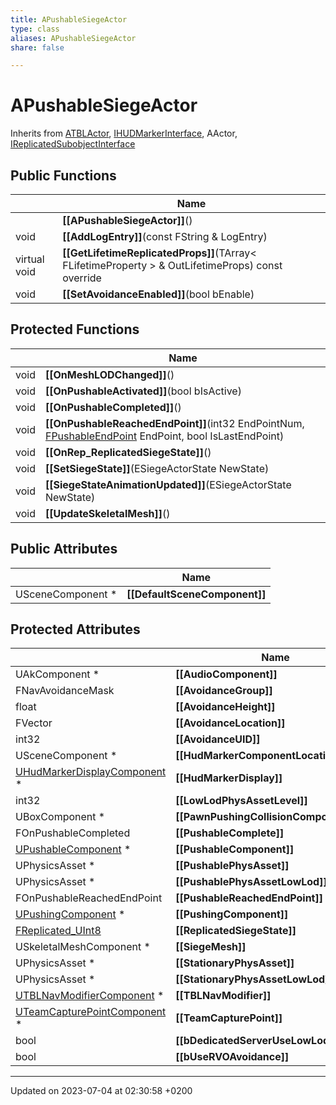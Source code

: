 ```yaml
---
title: APushableSiegeActor
type: class
aliases: APushableSiegeActor
share: false

---
```


# APushableSiegeActor





Inherits from [ATBLActor](/docs/SDK/Source/Classes/classATBLActor.md), [IHUDMarkerInterface](/docs/SDK/Source/Classes/classIHUDMarkerInterface.md), AActor, [IReplicatedSubobjectInterface](/docs/SDK/Source/Classes/classIReplicatedSubobjectInterface.md)

## Public Functions

|                | Name           |
| -------------- | -------------- |
| | **[[APushableSiegeActor]]**() |
| void | **[[AddLogEntry]]**(const FString & LogEntry) |
| virtual void | **[[GetLifetimeReplicatedProps]]**(TArray< FLifetimeProperty > & OutLifetimeProps) const override |
| void | **[[SetAvoidanceEnabled]]**(bool bEnable) |

## Protected Functions

|                | Name           |
| -------------- | -------------- |
| void | **[[OnMeshLODChanged]]**() |
| void | **[[OnPushableActivated]]**(bool bIsActive) |
| void | **[[OnPushableCompleted]]**() |
| void | **[[OnPushableReachedEndPoint]]**(int32 EndPointNum, [FPushableEndPoint](/docs/SDK/Source/Classes/structFPushableEndPoint.md) EndPoint, bool IsLastEndPoint) |
| void | **[[OnRep_ReplicatedSiegeState]]**() |
| void | **[[SetSiegeState]]**(ESiegeActorState NewState) |
| void | **[[SiegeStateAnimationUpdated]]**(ESiegeActorState NewState) |
| void | **[[UpdateSkeletalMesh]]**() |

## Public Attributes

|                | Name           |
| -------------- | -------------- |
| USceneComponent * | **[[DefaultSceneComponent]]**  |

## Protected Attributes

|                | Name           |
| -------------- | -------------- |
| UAkComponent * | **[[AudioComponent]]**  |
| FNavAvoidanceMask | **[[AvoidanceGroup]]**  |
| float | **[[AvoidanceHeight]]**  |
| FVector | **[[AvoidanceLocation]]**  |
| int32 | **[[AvoidanceUID]]**  |
| USceneComponent * | **[[HudMarkerComponentLocation]]**  |
| [UHudMarkerDisplayComponent](/docs/SDK/Source/Classes/classUHudMarkerDisplayComponent.md) * | **[[HudMarkerDisplay]]**  |
| int32 | **[[LowLodPhysAssetLevel]]**  |
| UBoxComponent * | **[[PawnPushingCollisionComponent]]**  |
| FOnPushableCompleted | **[[PushableComplete]]**  |
| [UPushableComponent](/docs/SDK/Source/Classes/classUPushableComponent.md) * | **[[PushableComponent]]**  |
| UPhysicsAsset * | **[[PushablePhysAsset]]**  |
| UPhysicsAsset * | **[[PushablePhysAssetLowLod]]**  |
| FOnPushableReachedEndPoint | **[[PushableReachedEndPoint]]**  |
| [UPushingComponent](/docs/SDK/Source/Classes/classUPushingComponent.md) * | **[[PushingComponent]]**  |
| [FReplicated_UInt8](/docs/SDK/Source/Classes/structFReplicated__UInt8.md) | **[[ReplicatedSiegeState]]**  |
| USkeletalMeshComponent * | **[[SiegeMesh]]**  |
| UPhysicsAsset * | **[[StationaryPhysAsset]]**  |
| UPhysicsAsset * | **[[StationaryPhysAssetLowLod]]**  |
| [UTBLNavModifierComponent](/docs/SDK/Source/Classes/classUTBLNavModifierComponent.md) * | **[[TBLNavModifier]]**  |
| [UTeamCapturePointComponent](/docs/SDK/Source/Classes/classUTeamCapturePointComponent.md) * | **[[TeamCapturePoint]]**  |
| bool | **[[bDedicatedServerUseLowLodPhysics]]**  |
| bool | **[[bUseRVOAvoidance]]**  |

-------------------------------

Updated on 2023-07-04 at 02:30:58 +0200